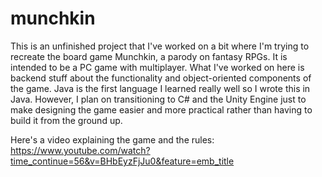 # munchkin

This is an unfinished project that I've worked on a bit where I'm trying to recreate the board game Munchkin,
a parody on fantasy RPGs. It is intended to be a PC game with multiplayer. What I've worked on here is
backend stuff about the functionality and object-oriented components of the game. Java is the first language I
learned really well so I wrote this in Java. However, I plan on transitioning to C# and the Unity Engine
just to make designing the game easier and more practical rather than having to build it from the ground up.

Here's a video explaining the game and the rules:
https://www.youtube.com/watch?time_continue=56&v=BHbEyzFjJu0&feature=emb_title

